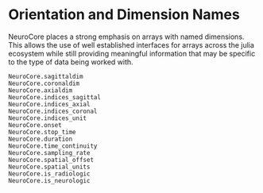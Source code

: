 # Orientation and Dimension Names

NeuroCore places a strong emphasis on arrays with named dimensions. This allows the use of well established interfaces for arrays across the julia ecosystem while still providing meaningful information that may be specific to the type of data being worked with.

```@docs
NeuroCore.sagittaldim
NeuroCore.coronaldim
NeuroCore.axialdim
NeuroCore.indices_sagittal
NeuroCore.indices_axial
NeuroCore.indices_coronal
NeuroCore.indices_unit
NeuroCore.onset
NeuroCore.stop_time
NeuroCore.duration
NeuroCore.time_continuity
NeuroCore.sampling_rate
NeuroCore.spatial_offset
NeuroCore.spatial_units
NeuroCore.is_radiologic
NeuroCore.is_neurologic
```
